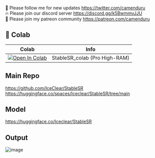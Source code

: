 🐣 Please follow me for new updates https://twitter.com/camenduru <br />
🔥 Please join our discord server https://discord.gg/k5BwmmvJJU <br />
🥳 Please join my patreon community https://patreon.com/camenduru <br />

## 🦒 Colab

| Colab | Info
| --- | --- |
[![Open In Colab](https://colab.research.google.com/assets/colab-badge.svg)](https://colab.research.google.com/github/camenduru/StableSR-colab/blob/main/StableSR_colab.ipynb) | StableSR_colab (Pro High-RAM)

## Main Repo
https://github.com/IceClear/StableSR
https://huggingface.co/spaces/Iceclear/StableSR/tree/main

## Model
https://huggingface.co/Iceclear/StableSR

## Output
![image](https://github.com/camenduru/StableSR-colab/assets/54370274/3c16a563-f957-4379-b118-7da6d36c3039)
